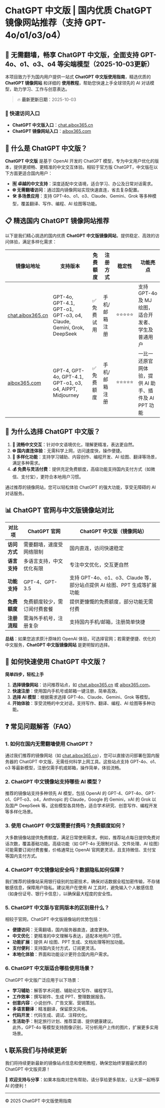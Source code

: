 # ChatGPT 中文版 | 国内优质 ChatGPT 镜像网站推荐（支持 GPT-4o/o1/o3/o4）

## 📢 无需翻墙，畅享 ChatGPT 中文版，全面支持 GPT-4o、o1、o3、o4 等尖端模型（2025-10-03更新）

本项目致力于为国内用户提供一站式 **ChatGPT 中文版使用指南**，精选优质的 **ChatGPT 镜像网站** 和详细的 **使用教程**，帮助您快速上手全球领先的 AI 对话模型，助力学习、工作与创意表达。

> 🔥 **最新更新日期**：2025-10-03

### 🚀 快速访问入口

- **ChatGPT 中文版入口**：[chat.aibox365.cn](https://chat.aibox365.cn)  
- **ChatGPT 镜像网站入口**：[aibox365.com](https://aibox365.com)

## 🤔 什么是 ChatGPT 中文版？

**ChatGPT 中文版** 是基于 OpenAI 开发的 ChatGPT 模型，专为中文用户优化的版本，提供更顺畅、更精准的中文交互体验。相较于官方版 ChatGPT，中文版在以下方面更适合国内用户：

- **🈶 卓越的中文支持**：深度适配中文语境，适合学习、办公及日常对话需求。
- **🌐 无需翻墙访问**：通过国内镜像网站实现快速直连，省去复杂配置。
- **🛠️ 多场景应用**：支持 GPT-4o、o1、o3、Claude、Gemini、Grok 等多种模型，覆盖翻译、写作、编程、AI 绘图等功能。

## 📋 精选国内 ChatGPT 镜像网站推荐

以下是我们精心挑选的国内优质 **ChatGPT 中文版镜像网站**，提供稳定、高效的访问体验，满足多样化需求：

| 镜像站地址 | 支持版本 | 免费额度 | 注册方式 | 稳定性 | 功能亮点 |
|------------|----------|----------|----------|--------|----------|
| [chat.aibox365.cn](https://chat.aibox365.cn) | GPT-4o, GPT-4.1, GPT-o1, GPT-o3, o4, Claude, Gemini, Grok, DeepSeek | ✅ 免费试用 | 手机/邮箱注册 | ⭐⭐⭐⭐⭐ | 支持 GPT-4o 及 MJ 绘图，适合开发者、学生及普通用户 |
| [aibox365.com](https://aibox365.com) | GPT-4, GPT-4o, GPT-4.1, GPT-o1, o3, o4, AIPPT, Midjourney | ✅ 免费额度 | 手机/邮箱注册 | ⭐⭐⭐⭐⭐ | 一比一还原官网体验，提供 AI 助手、插件及 AI PPT 功能 |

## 🌟 为什么选择 ChatGPT 中文版？

1. **📝 流畅中文交互**：针对中文语境优化，理解更精准，表达更自然。
2. **🌐 国内直连体验**：无需科学上网，访问速度快，操作便捷。
3. **🎯 多样化功能**：支持学习辅助、内容创作、编程开发、AI 绘图、翻译等场景，满足多种需求。
4. **💰 免费与灵活付费**：提供充足免费额度，高级功能支持国内支付方式（如微信、支付宝），更符合本地用户习惯。

通过推荐的镜像网站，您可以轻松体验 ChatGPT 的强大功能，享受无障碍的 AI 对话服务。

## 📊 ChatGPT 官网与中文版镜像站对比

| 对比项 | ChatGPT 官网 | ChatGPT 中文版（镜像网站） |
|--------|--------------|----------------------------|
| **访问方式** | 需要翻墙，速度受网络限制 | 国内直连，访问快速稳定 |
| **语言支持** | 多语言支持，中文优化有限 | 专注中文优化，交互更自然 |
| **功能支持** | GPT-4、GPT-3.5 | 支持 GPT-4o、o1、o3、Claude 等，部分站点提供 AI 绘图、PPT 生成等扩展功能 |
| **免费额度** | 免费额度较少，需订阅付费套餐 | 提供更慷慨的免费额度，部分功能无需付费 |
| **注册流程** | 需海外手机号，注册复杂 | 支持国内手机/邮箱，注册简单快捷 |

**总结**：如果您追求原汁原味的 OpenAI 体验，可选择官网；若需更便捷、优化的中文服务，**ChatGPT 中文版镜像网站** 是更明智的选择。

## 📝 如何快速使用 ChatGPT 中文版？

**简单四步，轻松上手**

1. **选择镜像网站**：访问推荐站点，如 [chat.aibox365.cn](https://chat.aibox365.cn) 或 [aibox365.com](https://aibox365.com)。
2. **快速注册**：使用国内手机号或邮箱一键注册，简单高效。
3. **选择 AI 模型**：根据需求选择 GPT-4o、Claude、Gemini、Grok 等模型。
4. **开始体验**：享受流畅的中文对话，支持写作、翻译、编程、AI 绘图等多种功能。

## ❓ 常见问题解答（FAQ）

### 1. 如何在国内无需翻墙使用 ChatGPT？

通过我们推荐的镜像网站（如 [chat.aibox365.cn](https://chat.aibox365.cn)），您可以直接访问部署在国内服务器的 ChatGPT 中文版，无需任何科学上网工具。这些站点支持 GPT-4o、o1、o3 等最新模型，注册仅需手机或邮箱，操作简单，体验流畅。

### 2. ChatGPT 中文镜像站支持哪些 AI 模型？

推荐的镜像站支持多种领先 AI 模型，包括 OpenAI 的 GPT-4、GPT-4o、GPT-o1、GPT-o3、o4，Anthropic 的 Claude，Google 的 Gemini，xAI 的 Grok 以及国产 DeepSeek 等。这些模型各具特色，适合学术研究、创意写作、编程开发等多样化场景。

### 3. 使用 ChatGPT 中文版需要付费吗？免费额度如何？

大多数镜像站提供免费额度，满足日常使用需求。例如，推荐站点每日提供免费对话次数，覆盖基础功能。高级功能（如 GPT-4o 无限制对话、文件处理、AI 绘图）可能需要订阅付费套餐，价格通常比 OpenAI 官网更灵活，且支持微信、支付宝等国内支付方式。

### 4. ChatGPT 中文镜像站安全吗？数据隐私如何保障？

我们推荐的镜像站采用银行级别的加密技术，确保对话数据全程加密传输，不存储敏感信息，保障用户隐私。建议用户在使用 AI 工具时，避免输入个人敏感信息（如身份证号、银行卡信息），以确保最大程度的安全性。

### 5. ChatGPT 中文版与官网版本的区别是什么？

相较于官网，ChatGPT 中文版镜像站的优势包括：  
- **便捷访问**：无需翻墙，国内服务器直连，速度更快。  
- **中文优化**：更精准的中文理解与表达，适配本地用户习惯。  
- **功能扩展**：提供 AI 绘图、PPT 生成、文档处理等附加功能。  
- **支付便利**：支持国内支付方式，订阅更灵活。  
- **本地化体验**：界面和功能设计更符合国内用户需求。

### 6. ChatGPT 中文版适合哪些使用场景？

ChatGPT 中文版广泛应用于以下场景：  
- **学习辅助**：解答学术问题、辅助论文写作、编程学习。  
- **工作效率**：撰写邮件、生成 PPT、整理数据报告。  
- **创意内容**：小说创作、广告文案、营销策划。  
- **多语言翻译**：精准翻译，保留原文风格。  
- **代码开发**：代码生成、调试、注释优化。  
- **生活助手**：制定旅行计划、推荐菜谱、提供健康建议。  
此外，GPT-4o 等模型支持图像识别，可分析用户上传的图片，扩展更多实用场景。

## 📞 联系我们与持续更新

我们将持续更新最新的镜像站点信息和使用教程，确保您始终掌握最优质的 ChatGPT 中文版资源！

🌟 **欢迎支持与分享**：如果本指南对您有帮助，请分享给更多朋友，让大家一起畅享 AI 的便利！

---

© 2025 ChatGPT 中文版使用指南
